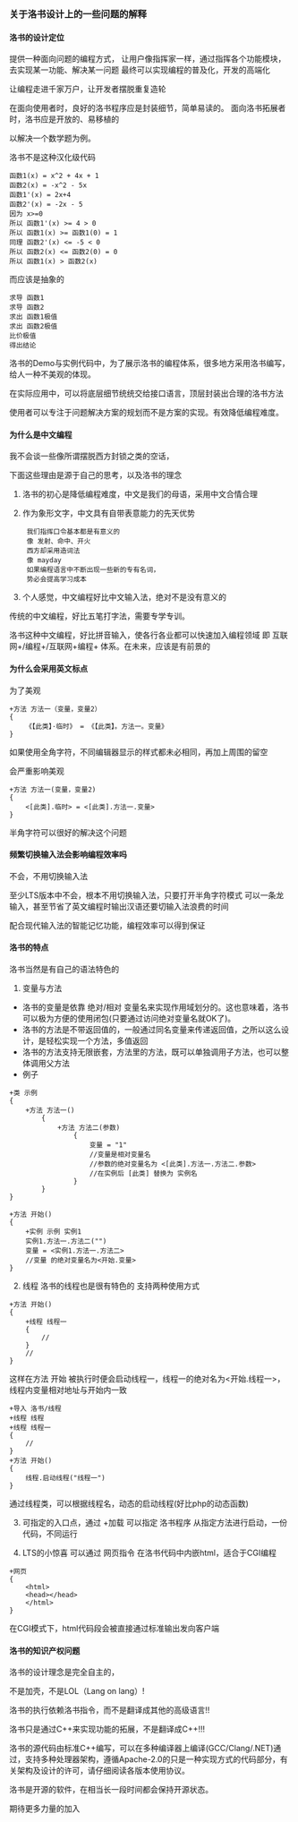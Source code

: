 ### 关于洛书设计上的一些问题的解释
#### 洛书的设计定位    

提供一种面向问题的编程方式，
让用户像指挥家一样，通过指挥各个功能模块，去实现某一功能、解决某一问题
最终可以实现编程的普及化，开发的高端化

让编程走进千家万户，让开发者摆脱重复造轮

在面向使用者时，良好的洛书程序应是封装细节，简单易读的。
面向洛书拓展者时，洛书应是开放的、易移植的

以解决一个数学题为例。

洛书不是这种汉化级代码

```
函数1(x) = x^2 + 4x + 1
函数2(x) = -x^2 - 5x
函数1'(x) = 2x+4
函数2'(x) = -2x - 5
因为 x>=0
所以 函数1'(x) >= 4 > 0
所以 函数1(x) >= 函数1(0) = 1
同理 函数2'(x) <= -5 < 0
所以 函数2(x) <= 函数2(0) = 0
所以 函数1(x) > 函数2(x)
```
而应该是抽象的

```
求导 函数1
求导 函数2
求出 函数1极值
求出 函数2极值
比价极值
得出结论
```
洛书的Demo与实例代码中，为了展示洛书的编程体系，很多地方采用洛书编写，给人一种不美观的体现。

在实际应用中，可以将底层细节统统交给接口语言，顶层封装出合理的洛书方法

使用者可以专注于问题解决方案的规划而不是方案的实现。有效降低编程难度。

#### 为什么是中文编程
我不会谈一些像所谓摆脱西方封锁之类的空话，

下面这些理由是源于自己的思考，以及洛书的理念

1. 洛书的初心是降低编程难度，中文是我们的母语，采用中文合情合理
2. 作为象形文字，中文具有自带表意能力的先天优势

        我们指挥口令基本都是有意义的
        像 发射、命中、开火
        西方却采用造词法
        像 mayday
        如果编程语言中不断出现一些新的专有名词，
        势必会提高学习成本

3. 个人感觉，中文编程好比中文输入法，绝对不是没有意义的

传统的中文编程，好比五笔打字法，需要专学专训。

洛书这种中文编程，好比拼音输入，使各行各业都可以快速加入编程领域
即 互联网+/编程+/互联网+编程+ 体系。在未来，应该是有前景的

#### 为什么会采用英文标点
为了美观

```
+方法 方法一（变量，变量2）
{
    《【此类】·临时》 = 《【此类】。方法一。变量》
}
```
如果使用全角字符，不同编辑器显示的样式都未必相同，再加上周围的留空

会严重影响美观

```
+方法 方法一(变量，变量2)
{
    <[此类].临时> = <[此类].方法一.变量>
}
```
半角字符可以很好的解决这个问题

#### 频繁切换输入法会影响编程效率吗
不会，不用切换输入法

至少LTS版本中不会，根本不用切换输入法，只要打开半角字符模式
可以一条龙输入，甚至节省了英文编程时输出汉语还要切输入法浪费的时间

配合现代输入法的智能记忆功能，编程效率可以得到保证

#### 洛书的特点
洛书当然是有自己的语法特色的

1. 变量与方法
+ 洛书的变量是依靠 绝对/相对 变量名来实现作用域划分的。这也意味着，洛书可以极为方便的使用闭包(只要通过访问绝对变量名就OK了)。
+ 洛书的方法是不带返回值的，一般通过同名变量来传递返回值，之所以这么设计，是轻松实现一个方法，多值返回
+ 洛书的方法支持无限嵌套，方法里的方法，既可以单独调用子方法，也可以整体调用父方法
+ 例子

```
+类 示例
{
    +方法 方法一()
        {
            +方法 方法二(参数)
                {
                    变量 = "1"
                    //变量是相对变量名
                    //参数的绝对变量名为 <[此类].方法一.方法二.参数>
                    //在实例后 [此类] 替换为 实例名
                }
        }
}

+方法 开始()
{
    +实例 示例 实例1
    实例1.方法一.方法二("")
    变量 = <实例1.方法一.方法二>
    //变量 的绝对变量名为<开始.变量>
}
```
2. 线程
洛书的线程也是很有特色的
支持两种使用方式
```
+方法 开始()
{
    +线程 线程一
    {
        //
    }
    //
}
```
这样在方法 开始 被执行时便会启动线程一，线程一的绝对名为<开始.线程一>，线程内变量相对地址与开始内一致

```
+导入 洛书/线程
+线程 线程
+线程 线程一
{
    //
}
+方法 开始()
{
    线程.启动线程("线程一")
}
```
通过线程类，可以根据线程名，动态的启动线程(好比php的动态函数)

3. 可指定的入口点，通过 +加载 可以指定 洛书程序 从指定方法进行启动，一份代码，不同运行

4. LTS的小惊喜
可以通过 网页指令 在洛书代码中内嵌html，适合于CGI编程
```
+网页
{
    <html>
    <head></head>
    </html>
}
```
在CGI模式下，html代码段会被直接通过标准输出发向客户端

#### 洛书的知识产权问题
洛书的设计理念是完全自主的，

不是加壳，不是LOL（Lang on lang）!

洛书的执行依赖洛书指令，而不是翻译成其他的高级语言!!

洛书只是通过C++来实现功能的拓展，不是翻译成C++!!!

洛书的源代码由标准C++编写，可以在多种编译器上编译(GCC/Clang/.NET)通过，支持多种处理器架构，遵循Apache-2.0的只是一种实现方式的代码部分，有关架构及设计的许可，请仔细阅读各版本使用协议。

洛书是开源的软件，在相当长一段时间都会保持开源状态。

期待更多力量的加入